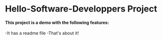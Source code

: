 # Hello-Software-Developpers Project

#### This project is a demo with the following features:
-It has a readme file
-That's about it!
